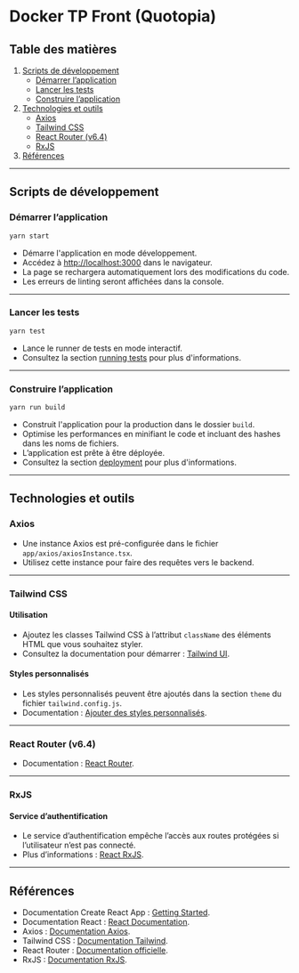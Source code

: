 # Docker TP Front (Quotopia)

## Table des matières

1. [Scripts de développement](#scripts-de-d%C3%A9veloppement)
    - [Démarrer l’application](#démarrer-l’application)
    - [Lancer les tests](#lancer-les-tests)
    - [Construire l’application](#construire-l’application)
2. [Technologies et outils](#technologies-et-outils)
    - [Axios](#axios)
    - [Tailwind CSS](#tailwind-css)
    - [React Router (v6.4)](#react-router-v64)
    - [RxJS](#rxjs)
3. [Références](#r%C3%A9f%C3%A9rences)

---

## Scripts de développement

### Démarrer l’application

```bash
yarn start
```

- Démarre l'application en mode développement.
- Accédez à [http://localhost:3000](http://localhost:3000) dans le navigateur.
- La page se rechargera automatiquement lors des modifications du code.
- Les erreurs de linting seront affichées dans la console.

---

### Lancer les tests

```bash
yarn test
```

- Lance le runner de tests en mode interactif.
- Consultez la section [running tests](https://facebook.github.io/create-react-app/docs/running-tests) pour plus d'informations.

---

### Construire l’application

```bash
yarn run build
```

- Construit l'application pour la production dans le dossier `build`.
- Optimise les performances en minifiant le code et incluant des hashes dans les noms de fichiers.
- L’application est prête à être déployée.
- Consultez la section [deployment](https://facebook.github.io/create-react-app/docs/deployment) pour plus d'informations.

---

## Technologies et outils

### Axios

- Une instance Axios est pré-configurée dans le fichier `app/axios/axiosInstance.tsx`.
- Utilisez cette instance pour faire des requêtes vers le backend.

---

### Tailwind CSS

#### Utilisation

- Ajoutez les classes Tailwind CSS à l’attribut `className` des éléments HTML que vous souhaitez styler.
- Consultez la documentation pour démarrer : [Tailwind UI](https://tailwindui.com/components).

#### Styles personnalisés

- Les styles personnalisés peuvent être ajoutés dans la section `theme` du fichier `tailwind.config.js`.
- Documentation : [Ajouter des styles personnalisés](https://tailwindcss.com/docs/adding-custom-styles).

---

### React Router (v6.4)

- Documentation : [React Router](https://reactrouter.com/en/main/start/overview).

---

### RxJS

#### Service d’authentification

- Le service d’authentification empêche l’accès aux routes protégées si l’utilisateur n’est pas connecté.
- Plus d’informations : [React RxJS](https://react-rxjs.org/docs/getting-started).

---

## Références

- Documentation Create React App : [Getting Started](https://facebook.github.io/create-react-app/docs/getting-started).
- Documentation React : [React Documentation](https://reactjs.org/).
- Axios : [Documentation Axios](https://axios-http.com/).
- Tailwind CSS : [Documentation Tailwind](https://tailwindcss.com/docs/installation).
- React Router : [Documentation officielle](https://reactrouter.com/en/main/start/overview).
- RxJS : [Documentation RxJS](https://rxjs.dev/).

